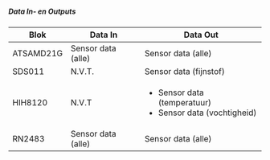 ##### Data In- en Outputs
| Blok      | Data In            | Data Out                                            |
|-----------|--------------------|-----------------------------------------------------|
| ATSAMD21G | Sensor data (alle) | Sensor data (alle)                                  |
| SDS011    | N.V.T.             | Sensor data (fijnstof)                              |
| HIH8120   | N.V.T              | <ul><li>Sensor data (temperatuur)</li> <li>Sensor data (vochtigheid)</li></ul> |
| RN2483    | Sensor data (alle) | Sensor data (alle)                                   |
